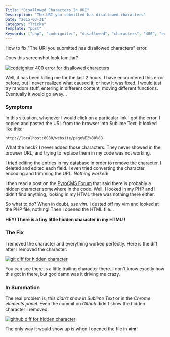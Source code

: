 ```yaml
---
Title: "Disallowed Characters In URI"
Description: "The URI you submitted has disallowed characters"
Date: "2015-03-31"
Category: "Tricks"
Template: "post"
Keywords: ["php", "codeigniter", "disallowed", "characters", "400", "error", "paragraph ending", "%E2%80%8B"]
---
```


How to fix "The URI you submitted has disallowed characters" error.

Does this screenshot look familiar?

<div class="center">
  <a href="https://ohdoylerules.com/images/error-400-disallowed-characters.png" target="_blank"><img alt="codeigniter 400 error for disallowed characters" src="https://ohdoylerules.com/images/error-400-disallowed-characters.png" ></a>
</div>

Well, it has been killing me for the last 2 hours. I have encountered this error before, but I never realized what caused it, or how it was fixed. I would just try random stuff, entering in different content, moving different functions. Eventually it would go away...

### Symptoms

In this situation, whenever I would click on a particular link I got the error. I copied and pasted the URL from the browser into Sublime Text. It looked like this:

```
http://localhost:8080/website/page%E2%80%8B
```

What the heck? I never added those characters. They never showed in the browser URL, and trying to replace them in my code was not working.

I tried editing the entries in my database in order to remove the character. I deleted and edited each field. I even tried converting the character encoding and trimming the URL. *Nothing worked!*

I then read a post on the [PyroCMS Forum](https://forum.pyrocms.com/discussion/24142/does-pagesurl-return-with-disallowed-characters-for-you-too) that said there is probably a hidden character somewhere in the code. Well, I looked in my PHP and I didn't find anything, looking in my HTML there was nothing there either.

So what to do? When in doubt, *use vim*. I dusted off my vim and looked at the PHP file, nothing! Then I opened the HTML file...

**HEY! There is a tiny little hidden character in my HTML!!**

### The Fix

I removed the character and everything worked perfectly. Here is the diff after I removed the character:

<div class="center">
  <a href="https://ohdoylerules.com/images/hidden-character-diff.png" target="_blank"><img alt="git diff for hidden character" src="https://ohdoylerules.com/images/hidden-character-diff.png" ></a>
</div>

You can see there is a little trailing character there. I don't know exactly how this got in there, but god damn was it driving me crazy.

### In Summation

The real problem is, this *didn't show in Sublime Text* or in the *Chrome elements panel*. Even the commit on *Github* didn't show the hidden character I removed.

<div class="center">
  <a href="https://ohdoylerules.com/images/github-hidden-character-diff.png" target="_blank"><img alt="github diff for hidden character" src="https://ohdoylerules.com/images/github-hidden-character-diff.png" ></a>
</div>

The only way it would show up is when I opened the file in **vim**!